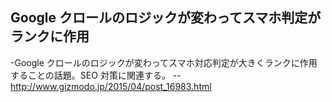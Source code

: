 ## Google クロールのロジックが変わってスマホ判定がランクに作用

-Google クロールのロジックが変わってスマホ対応判定が大きくランクに作用することの話題。SEO 対策に関連する。
--http://www.gizmodo.jp/2015/04/post_16983.html
